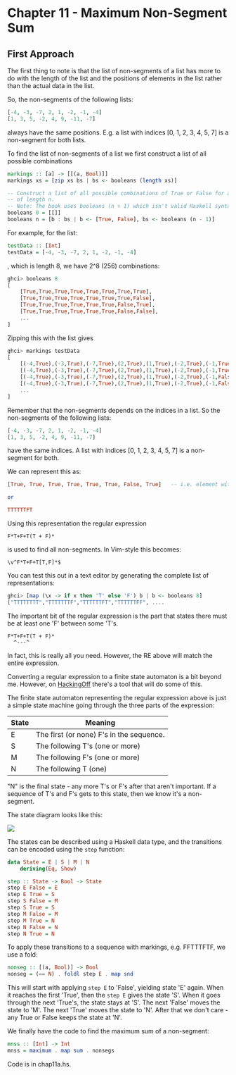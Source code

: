 Chapter 11 - Maximum Non-Segment Sum
====================================

First Approach
--------------

The first thing to note is that the list of non-segments of a list has more to 
do with the length of the list and the positions of elements in the list rather than
the actual data in the list.

So, the non-segments of the following lists:

```haskell
[-4, -3, -7, 2, 1, -2, -1, -4]
[1, 3, 5, -2, 4, 9, -11, -7]
```

always have the same positions. E.g. a list with indices [0, 1, 2, 3, 4, 5, 7] is a non-segment
for both lists.

To find the list of non-segments of a list we first construct
a list of all possible combinations

```haskell
markings :: [a] -> [[(a, Bool)]]
markings xs = [zip xs bs | bs <- booleans (length xs)]

-- Construct a list of all possible combinations of True or False for a list
-- of length n.
-- Note: The book uses booleans (n + 1) which isn't valid Haskell syntax
booleans 0 = [[]]
booleans n = [b : bs | b <- [True, False], bs <- booleans (n - 1)]
```

For example, for the list:

```haskell
testData :: [Int]
testData = [-4, -3, -7, 2, 1, -2, -1, -4]
```

, which is length 8, we have 2^8 (256) combinations:

```haskell
ghci> booleans 8
[
    [True,True,True,True,True,True,True,True],
    [True,True,True,True,True,True,True,False],
    [True,True,True,True,True,True,False,True],
    [True,True,True,True,True,True,False,False],
    ...
]
```

Zipping this with the list gives

```haskell
ghci> markings testData
[
    [(-4,True),(-3,True),(-7,True),(2,True),(1,True),(-2,True),(-1,True),(-4,True)],
    [(-4,True),(-3,True),(-7,True),(2,True),(1,True),(-2,True),(-1,True),(-4,False)],
    [(-4,True),(-3,True),(-7,True),(2,True),(1,True),(-2,True),(-1,False),(-4,True)],
    [(-4,True),(-3,True),(-7,True),(2,True),(1,True),(-2,True),(-1,False),(-4,False)],
    ...
]
```

Remember that the non-segments depends on the indices in a list. So the non-segments
of the following lists:

```haskell
[-4, -3, -7, 2, 1, -2, -1, -4]
[1, 3, 5, -2, 4, 9, -11, -7]
```

have the same indices. A list with indices [0, 1, 2, 3, 4, 5, 7] is a non-segment for both.

We can represent this as:

```haskell
[True, True, True, True, True, True, False, True]   -- i.e. element with index 6 is missing.

or 

TTTTTTFT
```

Using this representation the regular expression

```shell
F*T+F+T(T + F)*
```

is used to find all non-segments.  In Vim-style this becomes:

```shell
\v^F*T+F+T[T,F]*$
```

You can test this out in a text editor by generating the complete list of representations:

```haskell
ghci> [map (\x -> if x then 'T' else 'F') b | b <- booleans 8]
["TTTTTTTT","TTTTTTTF","TTTTTTFT","TTTTTTFF", ....
```

The important bit of the regular expression is the part that states there 
must be at least one 'F' between some 'T's.

```shell
F*T+F+T(T + F)*
  ^---^
```

In fact, this is really all you need. However, the RE above will match the entire expression.

Converting a regular expression to a finite state automaton is a bit beyond me. However, 
on [HackingOff](http://hackingoff.com/compilers/regular-expression-to-nfa-dfa)
there's a tool that will do some of this.

The finite state automaton representing the regular expression above is just a simple state
machine going through the three parts of the expression:

State | Meaning
----|---------
 E  | The first (or none) F's in the sequence.
 S  | The following T's (one or more)
 M  | The following F's (one or more)
 N  | The following T (one)


"N" is the final state - any more T's or F's after that aren't important. If a 
sequence of T's and F's gets to this state, then we know it's a non-segment.

The state diagram looks like this:

![](https://github.com/derekmcloughlin/pearls/blob/master/chap11/state-machine.png)

The states can be described using a Haskell data type, and the transitions can be 
encoded using the `step` function:

```haskell
data State = E | S | M | N
    deriving(Eq, Show)

step :: State -> Bool -> State
step E False = E 
step E True = S 
step S False = M 
step S True = S 
step M False = M
step M True = N
step N False = N
step N True = N
```

To apply these transitions to a sequence with markings, e.g. FFTTTFTF, we use a fold:

```haskell
nonseg :: [(a, Bool)] -> Bool
nonseg = (== N) . foldl step E . map snd
```

This will start with applying `step E` to 'False', yielding state 'E' again.
When it reaches the first 'True', then the `step E` gives the state 'S'.
When it goes through the next 'True's, the state stays at 'S'.
The next 'False' moves the state to 'M'.
The next 'True' moves the state to 'N'.
After that we don't care - any True or False keeps the state at 'N'.

We finally have the code to find the maximum sum of a non-segment:


```haskell
mnss :: [Int] -> Int
mnss = maximum . map sum . nonsegs
```

Code is in chap11a.hs.






